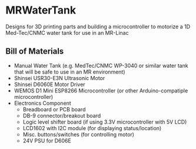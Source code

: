 # MRWaterTank
Designs for 3D printing parts and building a microcontroller to motorize a 1D Med-Tec/CNMC water tank for use in an MR-Linac

## Bill of Materials
* Manual Water Tank (e.g. MedTec/CNMC WP-3040 or similar water tank that will be safe to use in an MR environment)
* Shinsei USR30-E3N Ultrasonic Motor
* Shinsei D6060E Motor Driver
* WEMOS D1 Mini ESP8266 Microcontroller (or other Arduino-compatiple microcontroller)
* Electronics Component
  * Breadboard or PCB board
  * DB-9 connector/breakout board
  * Logic level shifter board (if using 3.3V microcontroller with 5V LCD)
  * LCD1602 with I2C module (for displaying status/location)
  * Misc. buttons/switches (for controlling motor)
  * 24V PSU for D606E


